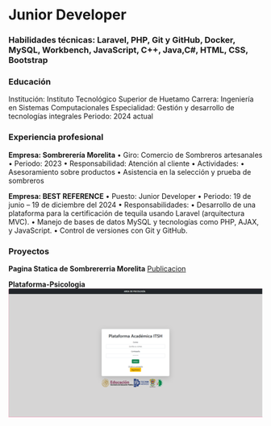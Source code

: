 # Junior Developer

### Habilidades técnicas: Laravel, PHP, Git y GitHub, Docker, MySQL, Workbench, JavaScript, C++, Java,C#, HTML, CSS, Bootstrap
### Educación
Institución: Instituto Tecnológico Superior de Huetamo
Carrera: Ingeniería en Sistemas Computacionales
Especialidad: Gestión y desarrollo de tecnologías integrales
Periodo: 2024 actual

### Experiencia profesional 
**Empresa: Sombrerería Morelita**
• Giro: Comercio de Sombreros artesanales
• Periodo: 2023
• Responsabilidad: Atención al cliente
• Actividades:
• Asesoramiento sobre productos
• Asistencia en la selección y prueba de sombreros

**Empresa: BEST REFERENCE**
• Puesto: Junior Developer
• Periodo: 19 de junio – 19 de diciembre del 2024
• Responsabilidades:
• Desarrollo de una plataforma para la certificación de 
tequila usando Laravel (arquitectura MVC).
• Manejo de bases de datos MySQL y tecnologías como 
PHP, AJAX, y JavaScript.
• Control de versiones con Git y GitHub.

### Proyectos

**Pagina Statica de Sombrererria Morelita**
[Publicacion](https://sombrereriamorelita.netlify.app/)

**Plataforma-Psicologia**
![Plataforma del area de psicologia](assets/img/psicologia.png)




